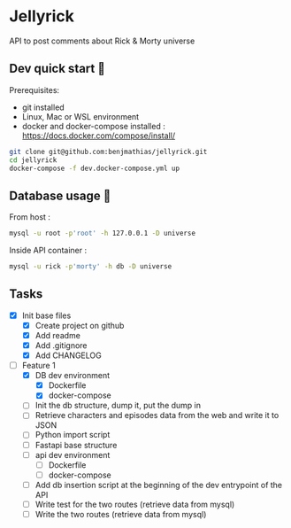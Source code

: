 # Jellyrick

API to post comments about Rick & Morty universe

## Dev quick start 🚀

Prerequisites: 
- git installed
- Linux, Mac or WSL environment
- docker and docker-compose installed : https://docs.docker.com/compose/install/

```bash
git clone git@github.com:benjmathias/jellyrick.git
cd jellyrick
docker-compose -f dev.docker-compose.yml up
```

## Database usage 📙

From host :

```bash
mysql -u root -p'root' -h 127.0.0.1 -D universe
```

Inside API container :

```bash
mysql -u rick -p'morty' -h db -D universe
```

## Tasks

- [x]  Init base files
    - [x]  Create project on github
    - [x]  Add readme
    - [x]  Add .gitignore
    - [x]  Add CHANGELOG
- [ ]  Feature 1
    - [x]  DB dev environment
        - [x]  Dockerfile
        - [x]  docker-compose
    - [ ]  Init the db structure, dump it, put the dump in
    - [ ]  Retrieve characters and episodes data from the web and write it to JSON
    - [ ]  Python import script
    - [ ]  Fastapi base structure
    - [ ]  api dev environment
        - [ ]  Dockerfile
        - [ ]  docker-compose
    - [ ]  Add db insertion script at the beginning of the dev entrypoint of the API
    - [ ]  Write test for the two routes (retrieve data from mysql)
    - [ ]  Write the two routes (retrieve data from mysql)